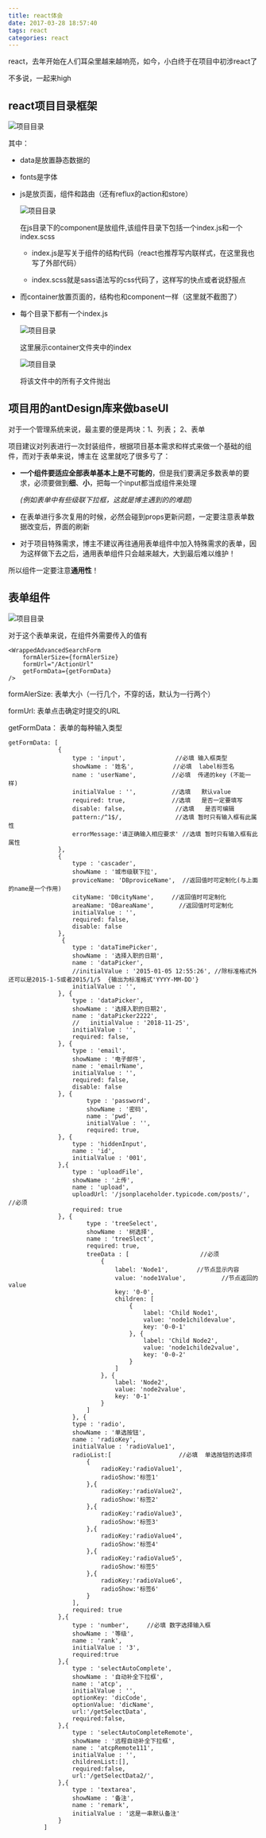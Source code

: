 ```yaml
---
title: react体会
date: 2017-03-28 18:57:40
tags: react
categories: react
---
```

react，去年开始在人们耳朵里越来越响亮，如今，小白终于在项目中初涉react了

不多说，一起来high

## react项目目录框架

![](../image/react项目目录.png "项目目录")

 其中：
* data是放置静态数据的
* fonts是字体
* js是放页面，组件和路由（还有reflux的action和store）

  ![](../image/react目录组件.png "项目目录")
  
  在js目录下的component是放组件,该组件目录下包括一个index.js和一个index.scss

  * index.js是写关于组件的结构代码（react也推荐写内联样式，在这里我也写了外部代码）

  * index.scss就是sass语法写的css代码了，这样写的快点或者说舒服点

* 而container放置页面的，结构也和component一样（这里就不截图了）

* 每个目录下都有一个index.js

  ![](../image/react项目目录container.png "项目目录")

  这里展示container文件夹中的index

  ![](../image/reactContainerIndex.png "项目目录")

  将该文件中的所有子文件抛出

## 项目用的antDesign库来做baseUI

  对于一个管理系统来说，最主要的便是两块：1、列表； 2、表单

  项目建议对列表进行一次封装组件，根据项目基本需求和样式来做一个基础的组件，而对于表单来说，博主在
  这里就吃了很多亏了：

  * **一个组件要适应全部表单基本上是不可能的**，但是我们要满足多数表单的要求，必须要做到**细**、**小**，把每一个input都当成组件来处理
    
    *(例如表单中有些级联下拉框，这就是博主遇到的的难题)*
  * 在表单进行多次复用的时候，必然会碰到props更新问题，一定要注意表单数据改变后，界面的刷新
  * 对于项目特殊需求，博主不建议再往通用表单组件中加入特殊需求的表单，因为这样做下去之后，通用表单组件只会越来越大，大到最后难以维护！

  所以组件一定要注意**通用性**！

## 表单组件

  ![](../image/modalform.png "项目目录")
  
  对于这个表单来说，在组件外需要传入的值有
  ```
  <WrappedAdvancedSearchForm
      formAlerSize={formAlerSize}
      formUrl="/ActionUrl"
      getFormData={getFormData}
  />
  ```
  formAlerSize: 表单大小（一行几个，不穿的话，默认为一行两个）

  formUrl: 表单点击确定时提交的URL

  getFormData： 表单的每种输入类型

  ```
getFormData: [
                {
                    type : 'input',              //必填 输入框类型
                    showName : '姓名',           //必填  label标签名
                    name : 'userName',          //必填  传递的key (不能一样)
                    initialValue : '',          //选填   默认value
                    required: true,             //选填   是否一定要填写
                    disable: false,              //选填   是否可编辑
                    pattern:/^1$/,               //选填 暂时只有输入框有此属性
                    errorMessage:'请正确输入相应要求' //选填 暂时只有输入框有此属性
                },
                {
                    type : 'cascader',
                    showName : '城市级联下拉',
                    proviceName: 'DBproviceName',  //返回值时可定制化(与上面的name是一个作用)
                    cityName: 'DBcityName',     //返回值时可定制化
                    areaName: 'DBareaName',       //返回值时可定制化
                    initialValue : '',
                    required: false,
                    disable: false
                },
                 {
                    type : 'dataTimePicker',
                    showName : '选择入职的日期',
                    name : 'dataPicker',
                    //initialValue : '2015-01-05 12:55:26', //除标准格式外还可以是2015-1-5或者2015/1/5  {输出为标准格式'YYYY-MM-DD'}
                    initialValue : '',
                }, {
                    type : 'dataPicker',
                    showName : '选择入职的日期2',
                    name : 'dataPicker2222',
                    //   initialValue : '2018-11-25',
                    initialValue : '',
                    required: false,
                }, {
                    type : 'email',
                    showName : '电子邮件',
                    name : 'emailrName',
                    initialValue : '',
                    required: false,
                    disable: false
                }, {
                        type : 'password',
                        showName : '密码',
                        name : 'pwd',
                        initialValue : '',
                        required: true,
                }, {
                    type : 'hiddenInput',
                    name : 'id',
                    initialValue : '001',
                },{
                    type : 'uploadFile',
                    showName : '上传',
                    name : 'upload',
                    uploadUrl: '/jsonplaceholder.typicode.com/posts/',  //必须
                    required: true
                }, {
                        type : 'treeSelect',
                        showName : '树选择',
                        name : 'treeSlect',
                        required: true,
                        treeData : [                    //必须
                            {
                                label: 'Node1',        //节点显示内容
                                value: 'node1Value',          //节点返回的value
                                key: '0-0',
                                children: [
                                    {
                                        label: 'Child Node1',
                                        value: 'node1childevalue',
                                        key: '0-0-1'
                                    }, {
                                        label: 'Child Node2',
                                        value: 'node1childe2value',
                                        key: '0-0-2'
                                    }
                                ]
                            }, {
                                label: 'Node2',
                                value: 'node2value',
                                key: '0-1'
                            }
                        ]
                    }, {
                    type : 'radio',
                    showName : '单选按钮',
                    name : 'radioKey',
                    initialValue : 'radioValue1',
                    radioList:[                   //必填  单选按钮的选择项
                        {
                            radioKey:'radioValue1',
                            radioShow:'标签1'
                        },{
                            radioKey:'radioValue2',
                            radioShow:'标签2'
                        },{
                            radioKey:'radioValue3',
                            radioShow:'标签3'
                        },{
                            radioKey:'radioValue4',
                            radioShow:'标签4'
                        },{
                            radioKey:'radioValue5',
                            radioShow:'标签5'
                        },{
                            radioKey:'radioValue6',
                            radioShow:'标签6'
                        }
                    ],
                    required: true
                },{
                    type : 'number',     //必填 数字选择输入框
                    showName : '等级',
                    name : 'rank',
                    initialValue : '3',       
                    required:true
                },{
                    type : 'selectAutoComplete',   
                    showName : '自动补全下拉框',
                    name : 'atcp',
                    initialValue : '',
                    optionKey: 'dicCode',
                    optionValue: 'dicName',
                    url:'/getSelectData',
                    required:false,
                },{
                    type : 'selectAutoCompleteRemote',    
                    showName : '远程自动补全下拉框',
                    name : 'atcpRemote111',
                    initialValue : '',  
                    childrenList:[], 
                    required:false,
                    url:'/getSelectData2/',
                },{
                    type : 'textarea',
                    showName : '备注',
                    name : 'remark',
                    initialValue : '这是一串默认备注'
                }
            ]
  ```


